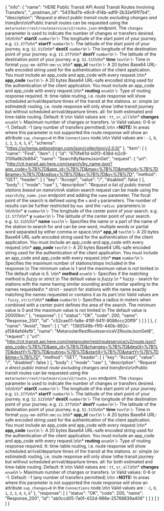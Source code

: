 {
  "info": {
    "name": "HERE Public Transit API Avoid Transit Routes Involving Transfers",
    "_postman_id": "5431bd7b-e9c9-414b-adf9-2b32ef91f7b4",
    "description": "*Request a direct public transit route excluding changes and transfers*\n\nPublic transit routes can be requested using the `metarouter/rest/routeservice/v2/route.json` endpoint. The `changes `parameter is used to indicate the number of changes or transfers desired. \n\n\n\n* **startX**  `number`\n \\- The longitude of the start point of your journey.    e.g. `13.377`\n\n* **startY**  `number`\n \\- The latitude of the start point of your journey.    e.g. `52.515`\n\n* **destX**  `number`\n \\- The longitude of the destination point of your journey.    e.g. `13.377`\n\n* **destY**  `number`\n \\- The latitude of the destination point of your journey.    e.g. `52.515`\n\n* **time**  `text`\n \\- Time in format `yyyy-mm-ddThh:mm:ss`.\n\n* **app_id**  `text`\n \\- A 20 bytes Base64 URL-safe encoded string used for the authentication of the client application.    You must include an app_code and app_code with every request.\n\n* **app_code**  `text`\n \\- A 20 bytes Base64 URL-safe encoded string used for the authentication of the client application.    You must include an app_code and app_code with every request.\n\n* **routing**  `enum`\n \\- Type of routing response required.  tt: time-table routing, i.e. route response will show scheduled arrival/departure times of the transit at the stations.  sr: simple (or estimated) routing, i.e. route response will only show \nthe transit journey but without scheduled arrival/departure times.  all: for both estimated and time-table routing.  Default: tt  \n\n    Valid values are : `tt`, `sr`, `all`\n\n* **changes**  `enum`\n \\- Maximum number of changes or transfers. \n                Valid values: 0-6 or -1. Default: -1 (any number of transfers permitted).\n\n    >**NOTE:** In areas where this parameter is not supported the route response will show an attribute `sup_changes=0` in the `Connections` node.\n\n    Valid values are : `-1`, `0`, `1`, `2`, `3`, `4`, `5`, `6`",
    "schema": "https://schema.getpostman.com/json/collection/v2.0.0/"
  },
  "item": [
    {
      "name": "Find",
      "item": [
        {
          "id": "470fe61d-b0f3-438d-b2c9-3106a6b2b884",
          "name": "SearchByNameJsonGet",
          "request": {
            "url": "http://cit.transit.api.here.com/search/by_name.json?app_code=%7B%7D&app_id=%7B%7D&max=%7B%7D&method=%7B%7D&name=%7B%7D&radius=%7B%7D&x=%7B%7D&y=%7B%7D",
            "method": "GET",
            "header": [
              {
                "key": "Accept",
                "value": "*/*",
                "disabled": false
              }
            ],
            "body": {
              "mode": "raw"
            },
            "description": "*Request a list of public transit stations based on name*\n\nA station search request can be made using the `search/by_name.json` endpoint and adding the `name` parameter. The focal point of the search is defined using the `x` and `y` parameters. The number of results can be further restricted by `max `and the `radius `parameters.\n  \n\n\n\n* **x**  `number`\n \\- The longitude of the center point of your search.    e.g. `13.377`\n\n* **y**  `number`\n \\- The latitude of the center point of your search.    e.g. `52.515`\n\n* **name**  `text`\n \\- Specifies the name or a part of the name of the station to search for and can be one word, multiple words or partial word separated by either comma or space.\n\n* **app_id**  `text`\n \\- A 20 bytes Base64 URL-safe encoded string used for the authentication of the client application.    You must include an app_code and app_code with every request.\n\n* **app_code**  `text`\n \\- A 20 bytes Base64 URL-safe encoded string used for the authentication of the client application.    You must include an app_code and app_code with every request.\n\n* **max**  `number`\n \\- Specifies the maximum number of stations/stops included in the response.\n  The minimum value is 1 and the maximum value is not limited.\n  The default value is 5.     \n\n* **method**  `enum`\n \\- Specifies if the matching method is *fuzzy* or *strict*.\n  The default value is *fuzzy*.\n    * fuzzy - search for stations with the name having similar sounding and/or similar spelling to the names requested\n    * strict - search for stations with the name exactly matching the names requested or contains it as its part.\n\n   Valid values are : `fuzzy`, `strict`\n\n* **radius**  `number`\n \\- Specifies a radius in meters when combined with a center point defines the area of the search. The minimum value is 0 and the maximum value is not limited.\n  The default value is 20000km."
          },
          "response": [
            {
              "status": "OK",
              "code": 200,
              "name": "Response_200",
              "id": "c52cae01-fa8e-419f-941f-9088ccc20ff9"
            }
          ]
        }
      ]
    },
    {
      "name": "Avoid",
      "item": [
        {
          "id": "1360549b-f1f0-440b-892c-a1584afd4efb",
          "name": "MetarouterRestRouteserviceV2RouteJsonGet8",
          "request": {
            "url": "http://cit.transit.api.here.com/metarouter/rest/routeservice/v2/route.json?app_code=%7B%7D&app_id=%7B%7D&changes=%7B%7D&destX=%7B%7D&destY=%7B%7D&routing=%7B%7D&startX=%7B%7D&startY=%7B%7D&time=%7B%7D",
            "method": "GET",
            "header": [
              {
                "key": "Accept",
                "value": "*/*",
                "disabled": false
              }
            ],
            "body": {
              "mode": "raw"
            },
            "description": "*Request a direct public transit route excluding changes and transfers*\n\nPublic transit routes can be requested using the `metarouter/rest/routeservice/v2/route.json` endpoint. The `changes `parameter is used to indicate the number of changes or transfers desired. \n\n\n\n* **startX**  `number`\n \\- The longitude of the start point of your journey.    e.g. `13.377`\n\n* **startY**  `number`\n \\- The latitude of the start point of your journey.    e.g. `52.515`\n\n* **destX**  `number`\n \\- The longitude of the destination point of your journey.    e.g. `13.377`\n\n* **destY**  `number`\n \\- The latitude of the destination point of your journey.    e.g. `52.515`\n\n* **time**  `text`\n \\- Time in format `yyyy-mm-ddThh:mm:ss`.\n\n* **app_id**  `text`\n \\- A 20 bytes Base64 URL-safe encoded string used for the authentication of the client application.    You must include an app_code and app_code with every request.\n\n* **app_code**  `text`\n \\- A 20 bytes Base64 URL-safe encoded string used for the authentication of the client application.    You must include an app_code and app_code with every request.\n\n* **routing**  `enum`\n \\- Type of routing response required.  tt: time-table routing, i.e. route response will show scheduled arrival/departure times of the transit at the stations.  sr: simple (or estimated) routing, i.e. route response will only show \nthe transit journey but without scheduled arrival/departure times.  all: for both estimated and time-table routing.  Default: tt  \n\n    Valid values are : `tt`, `sr`, `all`\n\n* **changes**  `enum`\n \\- Maximum number of changes or transfers. \n                Valid values: 0-6 or -1. Default: -1 (any number of transfers permitted).\n\n    >**NOTE:** In areas where this parameter is not supported the route response will show an attribute `sup_changes=0` in the `Connections` node.\n\n    Valid values are : `-1`, `0`, `1`, `2`, `3`, `4`, `5`, `6`"
          },
          "response": [
            {
              "status": "OK",
              "code": 200,
              "name": "Response_200",
              "id": "ab0ccd05-7a0f-432d-966e-25768839a406"
            }
          ]
        }
      ]
    }
  ]
}